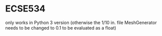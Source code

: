 # ECSE534
only works in Python 3 version (otherwise the 1/10 in. file MeshGenerator needs to be changed to 0.1 to be evaluated as a float)
